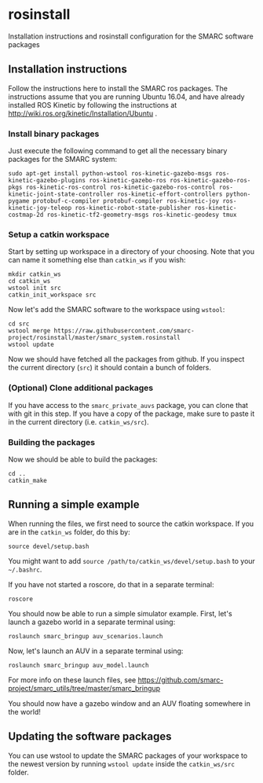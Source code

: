# rosinstall
Installation instructions and rosinstall configuration for the SMARC software packages

## Installation instructions

Follow the instructions here to install the SMARC ros packages.
The instructions assume that you are running Ubuntu 16.04, and have already
installed ROS Kinetic by following the instructions at http://wiki.ros.org/kinetic/Installation/Ubuntu .

### Install binary packages

Just execute the following command to get all the necessary binary packages for the SMARC system:
```
sudo apt-get install python-wstool ros-kinetic-gazebo-msgs ros-kinetic-gazebo-plugins ros-kinetic-gazebo-ros ros-kinetic-gazebo-ros-pkgs ros-kinetic-ros-control ros-kinetic-gazebo-ros-control ros-kinetic-joint-state-controller ros-kinetic-effort-controllers python-pygame protobuf-c-compiler protobuf-compiler ros-kinetic-joy ros-kinetic-joy-teleop ros-kinetic-robot-state-publisher ros-kinetic-costmap-2d ros-kinetic-tf2-geometry-msgs ros-kinetic-geodesy tmux
```

### Setup a catkin workspace

Start by setting up workspace in a directory of your choosing.
Note that you can name it something else than `catkin_ws` if you wish:
```
mkdir catkin_ws
cd catkin_ws
wstool init src
catkin_init_workspace src
```

Now let's add the SMARC software to the workspace using `wstool`:
```
cd src
wstool merge https://raw.githubusercontent.com/smarc-project/rosinstall/master/smarc_system.rosinstall
wstool update
```

Now we should have fetched all the packages from github. If you inspect
the current directory (`src`) it should contain a bunch of folders.

### (Optional) Clone additional packages

If you have access to the `smarc_private_auvs` package, you can clone
that with git in this step. If you have a copy of the package, make
sure to paste it in the current directory (i.e. `catkin_ws/src`).

### Building the packages

Now we should be able to build the packages:
```
cd ..
catkin_make
```
## Running a simple example

When running the files, we first need to source the catkin workspace.
If you are in the `catkin_ws` folder, do this by:
```
source devel/setup.bash
```
You might want to add `source /path/to/catkin_ws/devel/setup.bash` to your `~/.bashrc`.

If you have not started a roscore, do that in a separate terminal:
```
roscore
```

You should now be able to run a simple simulator example.
First, let's launch a gazebo world in a separate terminal using:
```
roslaunch smarc_bringup auv_scenarios.launch
```
Now, let's launch an AUV in a separate terminal using:
```
roslaunch smarc_bringup auv_model.launch
```
For more info on these launch files, see https://github.com/smarc-project/smarc_utils/tree/master/smarc_bringup

You should now have a gazebo window and an AUV floating somewhere in the world!

## Updating the software packages

You can use wstool to update the SMARC packages of your workspace
to the newest version by running `wstool update` inside the `catkin_ws/src` folder.
